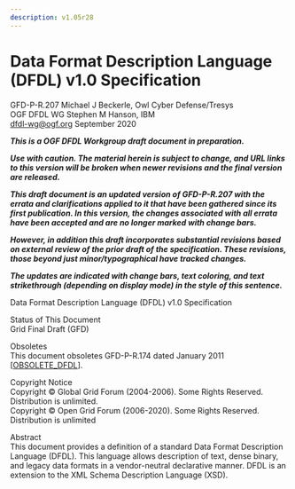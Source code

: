 ```yaml
---
description: v1.05r28
---
```


# Data Format Description Language \(DFDL\) v1.0 Specification

GFD-P-R.207                                                     Michael J Beckerle,  Owl Cyber Defense/Tresys  
OGF DFDL WG                                                                                    Stephen M Hanson, IBM  
dfdl-wg@ogf.org                                                                                               September 2020

_**This is a OGF DFDL Workgroup draft document in preparation.**_

_**Use with caution. The material herein is subject to change, and URL links to this version will be broken when newer revisions and the final version are released.**_

_**This draft document is an updated version of GFD-P-R.207 with the errata and clarifications applied to it that have been gathered since its first publication. In this version, the changes associated with all errata have been accepted and are no longer marked with change bars.**_

_**However, in addition this draft incorporates substantial revisions based on external review of the prior draft of the specification. These revisions, those beyond just minor/typographical have tracked changes.**_

_**The updates are indicated with change bars, text coloring, and text strikethrough \(depending on display mode\) in the style of this sentence.**_

Data Format Description Language \(DFDL\) v1.0 Specification

Status of This Document  
Grid Final Draft \(GFD\)

Obsoletes  
This document obsoletes GFD-P-R.174 dated January 2011 \[[OBSOLETE\_DFDL](29.-references.md)\].

Copyright Notice  
Copyright © Global Grid Forum \(2004-2006\). Some Rights Reserved. Distribution is unlimited.  
Copyright © Open Grid Forum \(2006-2020\). Some Rights Reserved. Distribution is unlimited

Abstract  
This document provides a definition of a standard Data Format Description Language \(DFDL\). This language allows description of text, dense binary, and legacy data formats in a vendor-neutral declarative manner. DFDL is an extension to the XML Schema Description Language \(XSD\).

